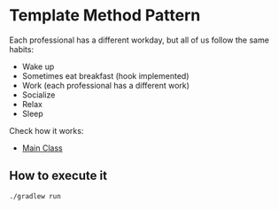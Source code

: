 # Template Method Pattern
Each professional has a different workday, but all of us follow the same habits:
* Wake up
* Sometimes eat breakfast (hook implemented)
* Work (each professional has a different work)
* Socialize
* Relax
* Sleep

Check how it works:
* [Main Class](https://github.com/ipinto/design-patterns-examples/blob/master/template-method/src/main/groovy/Main.groovy)

## How to execute it
```
./gradlew run
```
